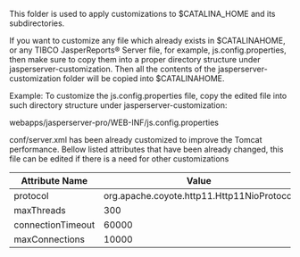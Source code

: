 This folder is used to apply customizations to $CATALINA_HOME and its subdirectories.

If you want to customize any file which already exists in $CATALINAHOME, or any TIBCO JasperReports® Server file, for example, js.config.properties, then make sure to copy them into a proper directory structure under jasperserver-customization. Then all the contents of the jasperserver-customization folder will be copied into $CATALINAHOME.

Example: To customize the js.config.properties file, copy the edited file into such directory structure under jasperserver-customization:

webapps/jasperserver-pro/WEB-INF/js.config.properties

conf/server.xml has been already customized to improve the Tomcat performance. Bellow listed attributes that have been already changed, this file can be edited if there is a need for other customizations


| Attribute Name |  Value |
|----------------|-----------|
| protocol | org.apache.coyote.http11.Http11NioProtocol|
| maxThreads | 300 |
| connectionTimeout | 60000 |
| maxConnections | 10000 |
